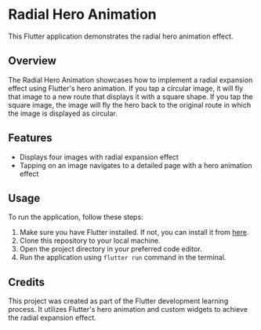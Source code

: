 # Radial Hero Animation

This Flutter application demonstrates the radial hero animation effect.

## Overview

The Radial Hero Animation showcases how to implement a radial expansion effect using Flutter's hero animation. If you tap a circular image, it will fly that image to a new route that displays it with a square shape. If you tap the square image, the image will fly the hero back to the original route in which the image is displayed as circular. 

## Features

- Displays four images with radial expansion effect
- Tapping on an image navigates to a detailed page with a hero animation effect

## Usage

To run the application, follow these steps:

1. Make sure you have Flutter installed. If not, you can install it from [here](https://flutter.dev/docs/get-started/install).
2. Clone this repository to your local machine.
3. Open the project directory in your preferred code editor.
4. Run the application using `flutter run` command in the terminal.

## Credits

This project was created as part of the Flutter development learning process. It utilizes Flutter's hero animation and custom widgets to achieve the radial expansion effect.
